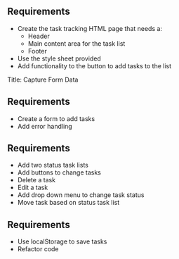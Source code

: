 ## Requirements

- Create the task tracking HTML page that needs a:
  - Header
  - Main content area for the task list
  - Footer
- Use the style sheet provided
- Add functionality to the button to add tasks to the list

Title: Capture Form Data

## Requirements

- Create a form to add tasks
- Add error handling

## Requirements

- Add two status task lists
- Add buttons to change tasks
- Delete a task
- Edit a task
- Add drop down menu to change task status
- Move task based on status task list

## Requirements

- Use localStorage to save tasks
- Refactor code
